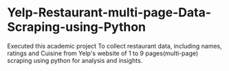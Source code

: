 # Yelp-Restaurant-multi-page-Data-Scraping-using-Python
Executed this academic project To collect restaurant data, including names, ratings and Cuisine from Yelp's website of 1 to 9 pages(multi-page) scraping using python for analysis and insights.
